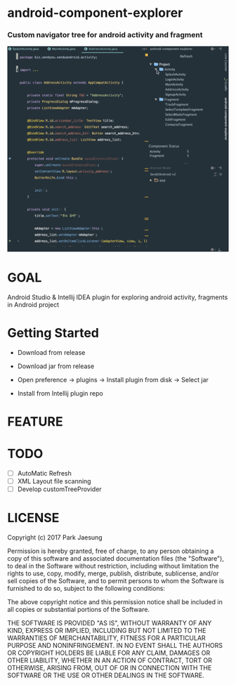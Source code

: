 # android-component-explorer
### Custom navigator tree for android activity and fragment
![](./screenshot/screenshot.gif)

# GOAL
Android Studio & Intellij IDEA plugin for exploring android activity, fragments in Android project
# Getting Started 

* Download from release
 * Download jar from release
 * Open preference -> plugins -> Install plugin from disk -> Select jar
 
* Install from Intellij plugin repo
# FEATURE

# TODO
 - [ ] AutoMatic Refresh  
 - [ ] XML Layout file scanning
 - [ ] Develop customTreeProvider
 
# LICENSE

Copyright (c) 2017 Park Jaesung

Permission is hereby granted, free of charge, to any person obtaining a copy
of this software and associated documentation files (the "Software"), to deal
in the Software without restriction, including without limitation the rights
to use, copy, modify, merge, publish, distribute, sublicense, and/or sell
copies of the Software, and to permit persons to whom the Software is
furnished to do so, subject to the following conditions:

The above copyright notice and this permission notice shall be included in all
copies or substantial portions of the Software.

THE SOFTWARE IS PROVIDED "AS IS", WITHOUT WARRANTY OF ANY KIND, EXPRESS OR
IMPLIED, INCLUDING BUT NOT LIMITED TO THE WARRANTIES OF MERCHANTABILITY,
FITNESS FOR A PARTICULAR PURPOSE AND NONINFRINGEMENT. IN NO EVENT SHALL THE
AUTHORS OR COPYRIGHT HOLDERS BE LIABLE FOR ANY CLAIM, DAMAGES OR OTHER
LIABILITY, WHETHER IN AN ACTION OF CONTRACT, TORT OR OTHERWISE, ARISING FROM,
OUT OF OR IN CONNECTION WITH THE SOFTWARE OR THE USE OR OTHER DEALINGS IN THE
SOFTWARE.
